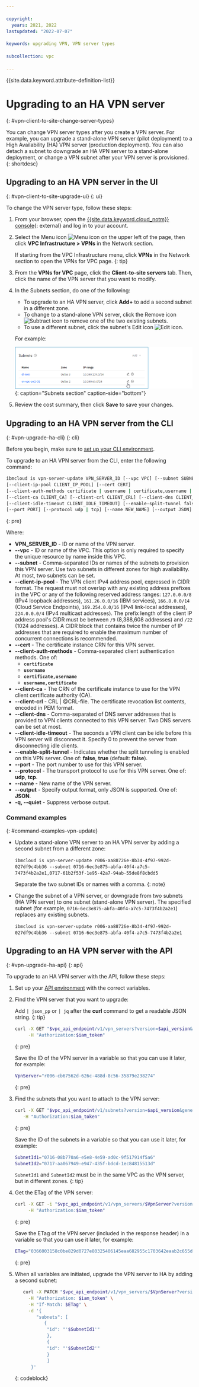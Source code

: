 ```yaml
---

copyright:
  years: 2021, 2022
lastupdated: "2022-07-07"

keywords: upgrading VPN, VPN server types

subcollection: vpc

---
```


{{site.data.keyword.attribute-definition-list}}

# Upgrading to an HA VPN server
{: #vpn-client-to-site-change-server-types}

You can change VPN server types after you create a VPN server. For example, you can upgrade a stand-alone VPN server (pilot deployment) to a High Availability (HA) VPN server (production deployment). You can also detach a subnet to downgrade an HA VPN server to a stand-alone deployment, or change a VPN subnet after your VPN server is provisioned.
{: shortdesc}

## Upgrading to an HA VPN server in the UI
{: #vpn-client-to-site-upgrade-ui}
{: ui}

To change the VPN server type, follow these steps:

1. From your browser, open the [{{site.data.keyword.cloud_notm}} console](/login){: external} and log in to your account.
1. Select the Menu icon ![Menu icon](../../icons/icon_hamburger.svg) on the upper left of the page, then click **VPC Infrastructure > VPNs** in the Network section.

    If starting from the VPC Infrastructure menu, click **VPNs** in the Network section to open the VPNs for VPC page.
    {: tip}

1. From the **VPNs for VPC** page, click the **Client-to-site servers** tab. Then, click the name of the VPN server that you want to modify.
1. In the Subnets section, do one of the following:

   * To upgrade to an HA VPN server, click **Add+** to add a second subnet in a different zone.
   * To change to a stand-alone VPN server, click the Remove icon ![Subtract icon](../../icons/subtract-alt.svg) to remove one of the two existing subnets.
   * To use a different subnet, click the subnet's Edit icon ![Edit icon](../../icons/edit-tagging.svg).

   For example:

   ![Subnets section](images/vpn-change-subnets.png){: caption="Subnets section" caption-side="bottom"}

1. Review the cost summary, then click **Save** to save your changes.

## Upgrading to an HA VPN server from the CLI
{: #vpn-upgrade-ha-cli}
{: cli}

Before you begin, make sure to [set up your CLI environment](/docs/vpc?topic=vpc-infrastructure-cli-plugin-vpc-reference).

To upgrade to an HA VPN server from the CLI, enter the following command:

```sh
ibmcloud is vpn-server-update VPN_SERVER_ID [--vpc VPC] [--subnet SUBNET]
[--client-ip-pool CLIENT_IP_POOL] [--cert CERT]
[--client-auth-methods certificate | username | certificate,username | username,certificate]
[--client-ca CLIENT_CA] [--client-crl CLIENT_CRL] [--client-dns CLIENT_DNS]
[--client-idle-timeout CLIENT_IDLE_TIMEOUT] [--enable-split-tunnel false | true]
[--port PORT] [--protocol udp | tcp] [--name NEW_NAME] [--output JSON] [-q, --quiet]
```
{: pre}

Where:

* **VPN_SERVER_ID** - ID or name of the VPN server.
* **--vpc** - ID or name of the VPC. This option is only required to specify the unique resource by name inside this VPC.
* **--subnet** - Comma-separated IDs or names of the subnets to provision this VPN server. Use two subnets in different zones for high availability. At most, two subnets can be set.
* **--client-ip-pool** - The VPN client IPv4 address pool, expressed in CIDR format. The request must not overlap with any existing address prefixes in the VPC or any of the following reserved address ranges: `127.0.0.0/8` (IPv4 loopback addresses), `161.26.0.0/16` (IBM services), `166.8.0.0/14` (Cloud Service Endpoints), `169.254.0.0/16` (IPv4 link-local addresses), `224.0.0.0/4` (IPv4 multicast addresses). The prefix length of the client IP address pool's CIDR must be between `/9` (8,388,608 addresses) and `/22` (1024 addresses). A CIDR block that contains twice the number of IP addresses that are required to enable the maximum number of concurrent connections is recommended.
* **--cert** - The certificate instance CRN for this VPN server.
* **--client-auth-methods** - Comma-separated client authentication methods. One of:
    * **`certificate`**
    * **`username`**
    * **`certificate,username`**
    * **`username,certificate`**
* **--client-ca** - The CRN of the certificate instance to use for the VPN client certificate authority (CA).
* **--client-crl** - CRL | @CRL-file. The certificate revocation list contents, encoded in PEM format.
* **--client-dns** - Comma-separated of DNS server addresses that is provided to VPN clients connected to this VPN server. Two DNS servers can be set at most.
* **--client-idle-timeout** - The seconds a VPN client can be idle before this VPN server will disconnect it. Specify 0 to prevent the server from disconnecting idle clients.
* **--enable-split-tunnel** - Indicates whether the split tunneling is enabled on this VPN server. One of: **false**, **true** (default: **false**).
* **--port** - The port number to use for this VPN server.
* **--protocol** - The transport protocol to use for this VPN server. One of: **udp**, **tcp**.
* **--name** - New name of the VPN server.
* **--output** - Specify output format, only JSON is supported. One of: **JSON**.
* **-q, --quiet** - Suppress verbose output.

### Command examples
{: #command-examples-vpn-update}

- Update a stand-alone VPN server to an HA VPN server by adding a second subnet from a different zone:

   `ibmcloud is vpn-server-update r006-aa88726e-8b34-4f97-992d-027df9c4bb36 --subnet 0716-6ec3e875-abfa-40f4-a7c5-7473f4b2a2e1,0717-61b2f53f-1e95-42a7-94ab-55de8f8cbdd5`

   Separate the two subnet IDs or names with a comma.
   {: note}

- Change the subnet of a VPN server, or downgrade from two subnets (HA VPN server) to one subnet (stand-alone VPN server). The specified subnet (for example, `0716-6ec3e875-abfa-40f4-a7c5-7473f4b2a2e1`) replaces any existing subnets.

   `ibmcloud is vpn-server-update r006-aa88726e-8b34-4f97-992d-027df9c4bb36 --subnet 0716-6ec3e875-abfa-40f4-a7c5-7473f4b2a2e1`

## Upgrading to an HA VPN server with the API
{: #vpn-upgrade-ha-api}
{: api}

To upgrade to an HA VPN server with the API, follow these steps:

1. Set up your [API environment](/docs/vpc?topic=vpc-set-up-environment#api-prerequisites-setup) with the correct variables.
1. Find the VPN server that you want to upgrade:

   Add ` | json_pp ` or ` | jq ` after the **curl** command to get a readable JSON string.
   {: tip}

   ```bash
   curl -X GET "$vpc_api_endpoint/v1/vpn_servers?version=$api_version&generation=2" \
        -H "Authorization:$iam_token"
   ```
   {: pre}

   Save the ID of the VPN server in a variable so that you can use it later, for example:

   ```bash
   VpnServer="r006-cb67562d-626c-488d-8c56-35879e238274"
   ```
   {: pre}

1. Find the subnets that you want to attach to the VPN server:

   ```bash
   curl -X GET "$vpc_api_endpoint/v1/subnets?version=$api_version&generation=2" \
      -H "Authorization:$iam_token"
   ```
   {: pre}

   Save the ID of the subnets in a variable so that you can use it later, for example:

   ```sh
   SubnetId1="0716-08b770a6-e5e8-4e59-ad0c-9f517914f5a6"
   SubnetId2="0717-aa067949-e947-435f-bdcd-1ec84815513d"
   ```

   `SubnetId1` and `SubnetId2` must be in the same VPC as the VPN server, but in different zones.
   {: tip}

1. Get the ETag of the VPN server:

   ```bash
   curl -X GET -i "$vpc_api_endpoint/v1/vpn_servers/$VpnServer?version=$api_version&generation=2" \
        -H "Authorization:$iam_token"
   ```
   {: pre}

   Save the ETag of the VPN server (included in the response header) in a variable so that you can use it later, for example:

   ```sh
   ETag="0366003158c0be829d0727e80325406145eaa682955c1703642eaab2c655d609"
   ```
   {: pre}

1. When all variables are initiated, upgrade the VPN server to HA by adding a second subnet:

   ```sh
      curl -X PATCH "$vpc_api_endpoint/v1/vpn_servers/$VpnServer?version=$api_version&generation=2" \
        -H "Authorization: $iam_token" \
        -H "If-Match: $ETag" \
        -d '{
           "subnets": [
              {
               "id": "'$SubnetId1'"
               },
               {
               "id": "'$SubnetId2'"
               }
               ]
         }'
   ```
   {: codeblock}
